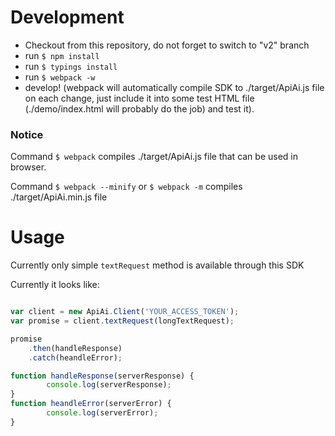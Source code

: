 # Development

* Checkout from this repository, do not forget to switch to "v2" branch
* run `$ npm install`
* run `$ typings install`
* run `$ webpack -w`
* develop! (webpack will automatically compile SDK to ./target/ApiAi.js file on each change, just include it into some test HTML file (./demo/index.html will probably do the job) and test it).

### Notice

Command `$ webpack` compiles ./target/ApiAi.js file that can be used in browser.

Command `$ webpack --minify` or `$ webpack -m` compiles ./target/ApiAi.min.js file

# Usage

Currently only simple `textRequest` method is available through this SDK

Currently it looks like:

```javascript

var client = new ApiAi.Client('YOUR_ACCESS_TOKEN');
var promise = client.textRequest(longTextRequest);

promise
    .then(handleResponse)
    .catch(heandleError);

function handleResponse(serverResponse) {
        console.log(serverResponse);
}
function heandleError(serverError) {
        console.log(serverError);
}
```
